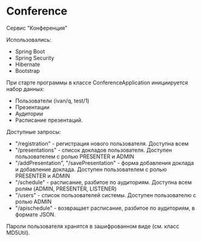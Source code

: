 # Conference

Сервис "Конференция"

Использовались:
- Spring Boot
- Spring Security
- Hibernate
- Bootstrap

При старте программы в классе ConferenceApplication инициируется набор данных:
- Пользователи (ivan/q, test/1)
- Презентации
- Аудитории
- Расписание презентаций.

Доступные запросы:
- "/registration" - регистрация нового пользователя. Доступна всем
- "/presentations" - список докладов пользователя. Доступен пользователем с ролью PRESENTER и ADMIN
- "/addPresentation", "/savePresentation" - форма добавления доклада и добавление доклада. Доступен пользователем с ролью PRESENTER и ADMIN
- "/schedule" - расписание, разбитое по аудиториям. Доступна всем ролям (ADMIN, PRESENTER, LISTENER)
- "/users" - список пользователей системы. Доступен пользователю с ролью ADMIN
- "/apischedule" - возвращает расписание, разбитое по аудиториям, в формате JSON.

Пароли пользователя хранятся в зашифрованном виде (см. класс MD5Util).
